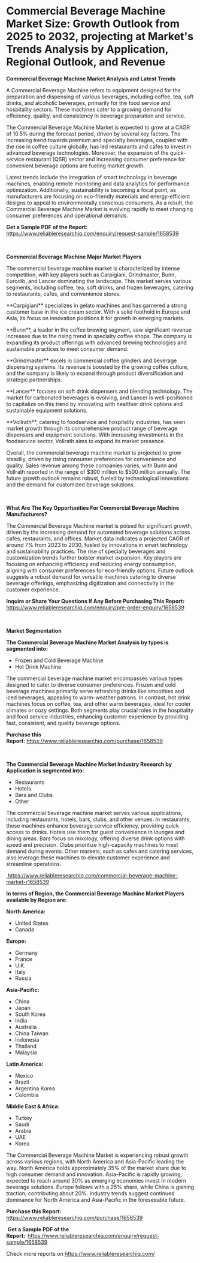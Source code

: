 <p><h1>Commercial Beverage Machine Market Size: Growth Outlook from 2025 to 2032, projecting at Market's Trends Analysis by Application, Regional Outlook, and Revenue</h1></p><p><strong>Commercial Beverage Machine Market Analysis and Latest Trends</strong></p>
<p><p>A Commercial Beverage Machine refers to equipment designed for the preparation and dispensing of various beverages, including coffee, tea, soft drinks, and alcoholic beverages, primarily for the food service and hospitality sectors. These machines cater to a growing demand for efficiency, quality, and consistency in beverage preparation and service.</p><p>The Commercial Beverage Machine Market is expected to grow at a CAGR of 10.5% during the forecast period, driven by several key factors. The increasing trend towards premium and specialty beverages, coupled with the rise in coffee culture globally, has led restaurants and cafes to invest in advanced beverage technologies. Moreover, the expansion of the quick-service restaurant (QSR) sector and increasing consumer preference for convenient beverage options are fueling market growth.</p><p>Latest trends include the integration of smart technology in beverage machines, enabling remote monitoring and data analytics for performance optimization. Additionally, sustainability is becoming a focal point, as manufacturers are focusing on eco-friendly materials and energy-efficient designs to appeal to environmentally conscious consumers. As a result, the Commercial Beverage Machine Market is evolving rapidly to meet changing consumer preferences and operational demands.</p></p>
<p><strong>Get a Sample PDF of the Report:&nbsp;</strong> <a href="https://www.reliableresearchiq.com/enquiry/request-sample/1658539?utm_campaign=3100&utm_medium=2&utm_source=Github&utm_content=ia&utm_term=08042025&utm_id=commercial-beverage-machine">https://www.reliableresearchiq.com/enquiry/request-sample/1658539</a></p>
<p>&nbsp;</p>
<p><strong>Commercial Beverage Machine Major Market Players</strong></p>
<p><p>The commercial beverage machine market is characterized by intense competition, with key players such as Carpigiani, Grindmaster, Bunn, Eurodib, and Lancer dominating the landscape. This market serves various segments, including coffee, tea, soft drinks, and frozen beverages, catering to restaurants, cafes, and convenience stores.</p><p>**Carpigiani** specializes in gelato machines and has garnered a strong customer base in the ice cream sector. With a solid foothold in Europe and Asia, its focus on innovation positions it for growth in emerging markets.</p><p>**Bunn**, a leader in the coffee brewing segment, saw significant revenue increases due to the rising trend in specialty coffee shops. The company is expanding its product offerings with advanced brewing technologies and sustainable practices to meet consumer demand.</p><p>**Grindmaster** excels in commercial coffee grinders and beverage dispensing systems. Its revenue is boosted by the growing coffee culture, and the company is likely to expand through product diversification and strategic partnerships.</p><p>**Lancer** focuses on soft drink dispensers and blending technology. The market for carbonated beverages is evolving, and Lancer is well-positioned to capitalize on this trend by innovating with healthier drink options and sustainable equipment solutions.</p><p>**Vollrath**, catering to foodservice and hospitality industries, has seen market growth through its comprehensive product range of beverage dispensers and equipment solutions. With increasing investments in the foodservice sector, Vollrath aims to expand its market presence.</p><p>Overall, the commercial beverage machine market is projected to grow steadily, driven by rising consumer preferences for convenience and quality. Sales revenue among these companies varies, with Bunn and Vollrath reported in the range of $300 million to $500 million annually. The future growth outlook remains robust, fueled by technological innovations and the demand for customized beverage solutions.</p></p>
<p>&nbsp;</p>
<p><strong>What Are The Key Opportunities For Commercial Beverage Machine Manufacturers?</strong></p>
<p><p>The Commercial Beverage Machine market is poised for significant growth, driven by the increasing demand for automated beverage solutions across cafes, restaurants, and offices. Market data indicates a projected CAGR of around 7% from 2023 to 2030, fueled by innovations in smart technology and sustainability practices. The rise of specialty beverages and customization trends further bolster market expansion. Key players are focusing on enhancing efficiency and reducing energy consumption, aligning with consumer preferences for eco-friendly options. Future outlook suggests a robust demand for versatile machines catering to diverse beverage offerings, emphasizing digitization and connectivity in the customer experience.</p></p>
<p><strong>Inquire or Share Your Questions If Any Before Purchasing This Report:</strong> <a href="https://www.reliableresearchiq.com/enquiry/pre-order-enquiry/1658539?utm_campaign=3100&utm_medium=2&utm_source=Github&utm_content=ia&utm_term=08042025&utm_id=commercial-beverage-machine">https://www.reliableresearchiq.com/enquiry/pre-order-enquiry/1658539</a></p>
<p>&nbsp;</p>
<p><strong>Market Segmentation</strong></p>
<p><strong>The Commercial Beverage Machine Market Analysis by types is segmented into:</strong></p>
<p><ul><li>Frozen and Cold Beverage Machine</li><li>Hot Drink Machine</li></ul></p>
<p><p>The commercial beverage machine market encompasses various types designed to cater to diverse consumer preferences. Frozen and cold beverage machines primarily serve refreshing drinks like smoothies and iced beverages, appealing to warm-weather patrons. In contrast, hot drink machines focus on coffee, tea, and other warm beverages, ideal for cooler climates or cozy settings. Both segments play crucial roles in the hospitality and food service industries, enhancing customer experience by providing fast, consistent, and quality beverage options.</p></p>
<p><strong>Purchase this Report:&nbsp;</strong><a href="https://www.reliableresearchiq.com/purchase/1658539?utm_campaign=3100&utm_medium=2&utm_source=Github&utm_content=ia&utm_term=08042025&utm_id=commercial-beverage-machine">https://www.reliableresearchiq.com/purchase/1658539</a></p>
<p>&nbsp;</p>
<p><strong>The Commercial Beverage Machine Market Industry Research by Application is segmented into:</strong></p>
<p><ul><li>Restaurants</li><li>Hotels</li><li>Bars and Clubs</li><li>Other</li></ul></p>
<p><p>The commercial beverage machine market serves various applications, including restaurants, hotels, bars, clubs, and other venues. In restaurants, these machines enhance beverage service efficiency, providing quick access to drinks. Hotels use them for guest convenience in lounges and dining areas. Bars focus on mixology, offering diverse drink options with speed and precision. Clubs prioritize high-capacity machines to meet demand during events. Other markets, such as cafes and catering services, also leverage these machines to elevate customer experience and streamline operations.</p></p>
<p><a href="https://www.reliableresearchiq.com/commercial-beverage-machine-market-r1658539?utm_campaign=3100&utm_medium=2&utm_source=Github&utm_content=ia&utm_term=08042025&utm_id=commercial-beverage-machine">&nbsp;https://www.reliableresearchiq.com/commercial-beverage-machine-market-r1658539</a></p>
<p><strong>In terms of Region, the Commercial Beverage Machine Market Players available by Region are:</strong></p>
<p>
    <p> <strong> North America: </strong>
        <ul>
            <li>United States</li>
            <li>Canada</li>
        </ul>
        </p> 
    <p> <strong> Europe: </strong>
        <ul>
            <li>Germany</li>
            <li>France</li>
            <li>U.K.</li>
            <li>Italy</li>
            <li>Russia</li>
        </ul>
        </p> 
    <p> <strong> Asia-Pacific: </strong>
        <ul>
            <li>China</li>
            <li>Japan</li>
            <li>South Korea</li>
            <li>India</li>
            <li>Australia</li>
            <li>China Taiwan</li>
            <li>Indonesia</li>
            <li>Thailand</li>
            <li>Malaysia</li>
        </ul>
        </p> 
    <p> <strong> Latin America: </strong>
        <ul>
            <li>Mexico</li>
            <li>Brazil</li>
            <li>Argentina Korea</li>
            <li>Colombia</li>
        </ul>
        </p> 
    <p> <strong> Middle East & Africa: </strong>
        <ul>
            <li>Turkey</li>
            <li>Saudi</li>
            <li>Arabia</li>
            <li>UAE</li>
            <li>Korea</li>
        </ul>
    </p>
    </p>
<p><p>The Commercial Beverage Machine Market is experiencing robust growth across various regions, with North America and Asia-Pacific leading the way. North America holds approximately 35% of the market share due to high consumer demand and innovation. Asia-Pacific is rapidly growing, expected to reach around 30% as emerging economies invest in modern beverage solutions. Europe follows with a 25% share, while China is gaining traction, contributing about 20%. Industry trends suggest continued dominance for North America and Asia-Pacific in the foreseeable future.</p></p>
<p><strong>Purchase this Report: </strong><a href="https://www.reliableresearchiq.com/purchase/1658539?utm_campaign=3100&utm_medium=2&utm_source=Github&utm_content=ia&utm_term=08042025&utm_id=commercial-beverage-machine">https://www.reliableresearchiq.com/purchase/1658539</a></p>
<p>&nbsp;<strong>Get a Sample PDF of the Report:&nbsp;&nbsp;</strong><a href="https://www.reliableresearchiq.com/enquiry/request-sample/1658539?utm_campaign=3100&utm_medium=2&utm_source=Github&utm_content=ia&utm_term=08042025&utm_id=commercial-beverage-machine">https://www.reliableresearchiq.com/enquiry/request-sample/1658539</a></p>
<p><strong></strong></p>
<p>Check more reports on <a href="https://www.reliableresearchiq.com/?utm_campaign=3100&utm_medium=2&utm_source=Github&utm_content=ia&utm_term=08042025&utm_id=commercial-beverage-machine">https://www.reliableresearchiq.com/</a></p>